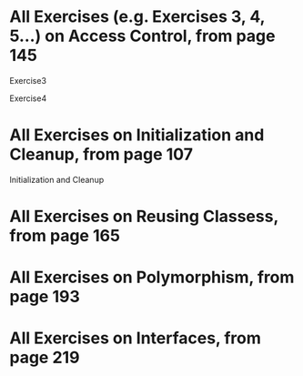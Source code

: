 # All Exercises (e.g. Exercises 3, 4, 5…) on Access Control, from page 145
 Exercise3 

 
 Exercise4
# All Exercises on Initialization and Cleanup, from page 107
Initialization and Cleanup

# All Exercises on Reusing Classess, from page 165
 
# All Exercises on Polymorphism, from page 193

# All Exercises on Interfaces, from page 219

